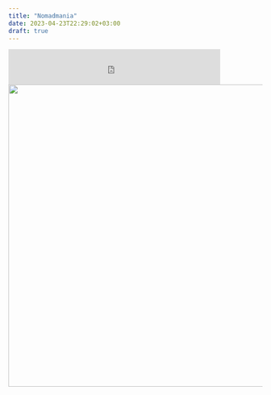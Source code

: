 ```yaml
---
title: "Nomadmania"
date: 2023-04-23T22:29:02+03:00
draft: true
---
```


<iframe style="border: none; margin:0px; padding:0px; display:inline-block; width:420px; height:70px; overflow:hidden;" src="https://nomadmania.travel/api/snippet/21316"> </iframe>

<img src="https://nomadmania.travel/img/single_maps/21316.png" width="600">

